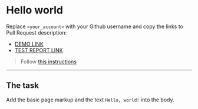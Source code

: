 # Hello world
Replace `<your_account>` with your Github username and copy the links to Pull Request description:
- [DEMO LINK](https://Ukrman333.github.io/layout_hello-world/)
- [TEST REPORT LINK](https://Ukrman333.github.io/layout_hello-world/report/html_report/)

> Follow [this instructions](https://mate-academy.github.io/layout_task-guideline/#how-to-solve-the-layout-tasks-on-github)
___

## The task 
Add the basic page markup and the text `Hello, world!` into the body.
